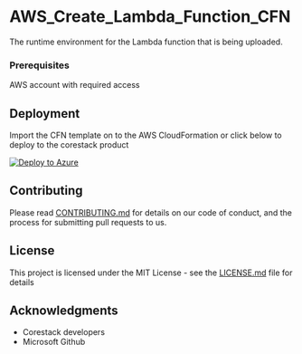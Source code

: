 
# AWS_Create_Lambda_Function_CFN

The runtime environment for the Lambda function that is being uploaded.

### Prerequisites

AWS account with required access

## Deployment

Import the CFN template on to the AWS CloudFormation or click below to deploy to the corestack product 

[![Deploy to Azure](https://docs.corestack.io/wp-content/uploads/2019/09/deploy-to-corestack.svg)](http://qa.corestack.io/heatstack/templates?repositories=github&external_redirect=true&name=AWS_Create_Lambda_Function_CFN&url=https://raw.githubusercontent.com/corestacklabs/Templates/qa/cfn/AWS_Create_Lambda_Function_CFN/AWS_Create_Lambda_Function_CFN_content.json&engine=cfn&type[0]=Cloud&classification[0]=Provisioning&services[0]=AWS&scope=tenant#/private)

## Contributing

Please read [CONTRIBUTING.md](https://gist.github.com/karthick-kk/30e4fd3f279492b4f040d5cd569d21d0) for details on our code of conduct, and the process for submitting pull requests to us.

## License

This project is licensed under the MIT License - see the [LICENSE.md](LICENSE.md) file for details

## Acknowledgments

* Corestack developers
* Microsoft Github

